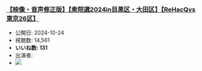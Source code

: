 ### [【映像・音声修正版】【衆院選2024in目黒区・大田区】【ReHacQvs東京26区】](https://www.youtube.com/watch?v=si1fQ1YAcXQ)
-   公開日: 2024-10-24
-   視聴数: 14,561
-   **いいね数: 131**
-   出演者: 
- [![](https://img.youtube.com/vi/si1fQ1YAcXQ/hqdefault.jpg)](https://www.youtube.com/watch?v=si1fQ1YAcXQ)
